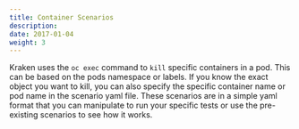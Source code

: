```yaml
---
title: Container Scenarios
description: 
date: 2017-01-04
weight: 3
---
```


Kraken uses the `oc exec` command to `kill` specific containers in a pod.
This can be based on the pods namespace or labels. If you know the exact object you want to kill, you can also specify the specific container name or pod name in the scenario yaml file.
These scenarios are in a simple yaml format that you can manipulate to run your specific tests or use the pre-existing scenarios to see how it works.
